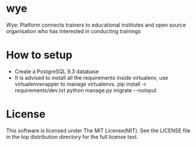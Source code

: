 # wye
Wye: Platform connects trainers to educational institutes and open source organisation who has interested in conducting trainings

How to setup
===

 - Create a PostgreSQL 9.3 database
 - It is advised to install all the requirements inside virtualenv, use virtualenvwrapper to manage virtualenvs.
		pip install -r requirements/dev.txt
		python manage.py migrate --noinput

 
# License

This software is licensed under The MIT License(MIT). See the LICENSE file in the top distribution directory for the full license text.

